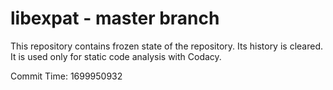 # libexpat - master branch

This repository contains frozen state of the repository.
Its history is cleared. It is used only for static code
analysis with Codacy.

Commit Time: 1699950932